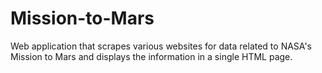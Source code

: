 # Mission-to-Mars
Web application that scrapes various websites for data related to NASA's Mission to Mars and displays the information in a single HTML page.
